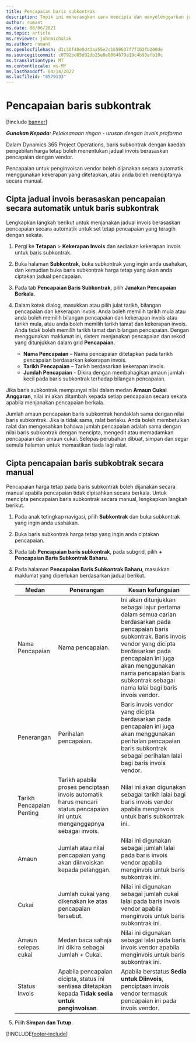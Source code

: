 ```yaml
---
title: Pencapaian baris subkontrak
description: Topik ini menerangkan cara mencipta dan menyelenggarkan jadual invois berasaskan pencapaian untuk subkontrak dengan vendor.
author: rumant
ms.date: 08/06/2021
ms.topic: article
ms.reviewer: johnmichalak
ms.author: rumant
ms.openlocfilehash: d1c30f48e0d43aa55e2c1650637f7f102fb200de
ms.sourcegitcommit: c0792bd65d92db25e0e8864879a19c4b93efb10c
ms.translationtype: MT
ms.contentlocale: ms-MY
ms.lasthandoff: 04/14/2022
ms.locfileid: "8579133"
---
```

# <a name="subcontract-line-milestones"></a>Pencapaian baris subkontrak

[!include [banner](../../includes/dataverse-preview.md)]

_**Gunakan Kepada:** Pelaksanaan ringan - urusan dengan invois proforma_

Dalam Dynamics 365 Project Operations, baris subkontrak dengan kaedah pengebilan harga tetap boleh menentukan jadual invois berasaskan pencapaian dengan vendor.

Pencapaian untuk penginvoisan vendor boleh dijanakan secara automatik menggunakan kekerapan yang ditetapkan, atau anda boleh menciptanya secara manual.

## <a name="automatically-create-a-milestone-based-invoice-schedule-for-a-subcontract-line"></a>Cipta jadual invois berasaskan pencapaian secara automatik untuk baris subkontrak

Lengkapkan langkah berikut untuk menjanakan jadual invois berasaskan pencapaian secara automatik untuk set tetap pencapaian yang teragih dengan sekata.

1. Pergi ke **Tetapan** > **Kekerapan Invois** dan sediakan kekerapan invois untuk baris subkontrak.
2. Buka halaman **Subkontrak**, buka subkontrak yang ingin anda usahakan, dan kemudian buka baris subkontrak harga tetap yang akan anda ciptakan jadual pencapaian.
3. Pada tab **Pencapaian Baris Subkontrak**, pilih **Janakan Pencapaian Berkala**.
4. Dalam kotak dialog, masukkan atau pilih julat tarikh, bilangan pencapaian dan kekerapan invois. Anda boleh memilih tarikh mula atau anda boleh memilih bilangan pencapaian dan kekerapan invois atau tarikh mula, atau anda boleh memilih tarikh tamat dan kekerapan invois. Anda tidak boleh memilih tarikh tamat dan bilangan pencapaian.
Dengan menggunakan maklumat ini, sistem menjanakan pencapaian dan rekod yang ditunjukkan dalam grid **Pencapaian**.

   - **Nama Pencapaian** – Nama pencapaian ditetapkan pada tarikh pencapaian berdasarkan kekerapan invois.
   - **Tarikh Pencapaian** – Tarikh berdasarkan kekerapan invois.
   - **Jumlah Pencapaian** - Dikira dengan membahagikan amaun jumlah kecil pada baris subkontrak terhadap bilangan pencapaian.

Jika baris subkontrak mempunyai nilai dalam medan **Amaun Cukai Anggaran**, nilai ini akan ditambah kepada setiap pencapaian secara sekata apabila menjanakan pencapaian berkala.

Jumlah amaun pencapaian baris subkontrak hendaklah sama dengan nilai baris subkontrak. Jika ia tidak sama, ralat berlaku. Anda boleh membetulkan ralat dan mengesahkan bahawa jumlah pencapaian adalah sama dengan nilai baris subkontrak dengan mencipta, mengedit atau memadamkan pencapaian dan amaun cukai. Selepas perubahan dibuat, simpan dan segar semula halaman untuk memastikan tiada lagi ralat.

## <a name="manually-create-subcontract-line-milestones"></a>Cipta pencapaian baris subkobtrak secara manual

Pencapaian harga tetap pada baris subkontrak boleh dijanakan secara manual apabila pencapaian tidak dipisahkan secara berkala. Untuk mencipta pencapaian baris subkontrak secara manual, lengkapkan langkah berikut.

1. Pada anak tetingkap navigasi, pilih **Subkontrak** dan buka subkontrak yang ingin anda usahakan.
2. Buka baris subkontrak harga tetap yang ingin anda ciptakan pencapaian.
3. Pada tab **Pencapaian baris subkontrak**, pada subgrid, pilih **+ Pencapaian Baris Subkontrak Baharu**.
4. Pada halaman **Pencapaian Baris Subkontrak Baharu**, masukkan maklumat yang diperlukan berdasarkan jadual berikut.

    | Medan | Penerangan |Kesan kefungsian|
    | --- | --- |----------------------|
    | Nama Pencapaian | Nama pencapaian. |Ini akan ditunjukkan sebagai lajur pertama dalam semua carian berdasarkan pada pencapaian baris subkontrak. Baris invois vendor yang dicipta berdasarkan pada pencapaian ini juga akan menggunakan nama pencapaian baris subkontrak sebagai nama lalai bagi baris invois vendor.|
    | Penerangan | Perihalan pencapaian. |Baris invois vendor yang dicipta berdasarkan pada pencapaian ini juga akan menggunakan perihalan pencapaian baris subkontrak sebagai perihalan lalai bagi baris invois vendor.|
    | Tarikh Pencapaian Penting | Tarikh apabila proses penciptaan invois automatik harus mencari status pencapaian ini untuk menganggapnya sebagai invois.| Nilai ini akan digunakan sebagai tarikh lalai bagi baris invois vendor apabila menginvois untuk baris subkontrak ini. |
    | Amaun | Jumlah atau nilai pencapaian yang akan diinvoiskan kepada pelanggan. |Nilai ini digunakan sebagai jumlah lalai pada baris invois vendor apabila menginvois untuk baris subkontrak ini. |
    | Cukai | Jumlah cukai yang dikenakan ke atas pencapaian tersebut.| Nilai ini digunakan sebagai jumlah cukai lalai pada baris invois vendor apabila menginvois untuk baris subkontrak ini. |
    | Amaun selepas cukai | Medan baca sahaja ini dikira sebagai Jumlah + Cukai.|Nilai ini digunakan sebagai lalai pada baris invois vendor apabila menginvois untuk baris subkontrak ini. |
    | Status Invois | Apabila pencapaian dicipta, status ini sentiasa ditetapkan kepada **Tidak sedia untuk penginvoisan**.|  Apabila berstatus **Sedia untuk Diinvois**, penciptaan invois vendor termasuk pencapaian ini pada invois vendor. |

5. Pilih **Simpan dan Tutup**.


[!INCLUDE[footer-include](../../includes/footer-banner.md)]
